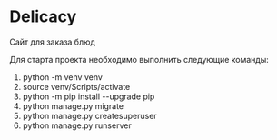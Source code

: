 # Delicacy
Сайт для заказа блюд

Для старта проекта необходимо выполнить следующие команды:
1. python -m venv venv
2. source venv/Scripts/activate
3. python -m pip install --upgrade pip
4. python manage.py migrate
5. python manage.py createsuperuser
6. python manage.py runserver